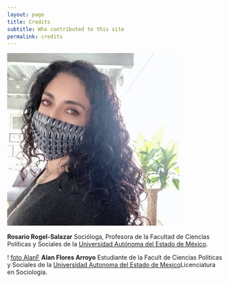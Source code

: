 ```yaml
---
layout: page
title: Credits
subtitle: Who contributed to this site
permalink: credits
---
```


![Foto Rosario](./assets/img/FotoRosario.jpg)

**Rosario Rogel-Salazar** Socióloga, Profesora de la Facultad de Ciencias Políticas y Sociales de la [Universidad Autónoma del Estado de México](https://www.uaemex.mx/). 

! [foto AlanF](./assets/img/fotoAlanF.jpg)
**Alan Flores Arroyo** Estudiante de la Facult de Ciencias Politicas y Sociales de la [Universidad Autonoma del Estado de Mexico](https://www.uaemex.mx/)Licenciatura en Sociologia.
